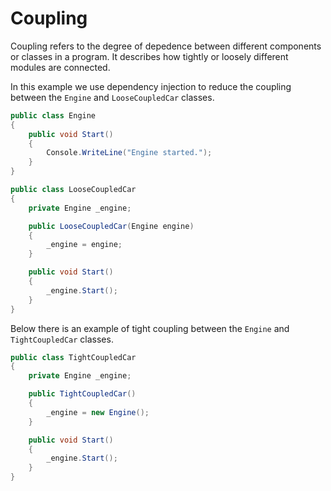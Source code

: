﻿# Coupling

Coupling refers to the degree of depedence between different components or classes
in a program. It describes how tightly or loosely different modules are connected.

In this example we use dependency injection to reduce the coupling between the ``Engine``
and ``LooseCoupledCar`` classes.

```csharp
public class Engine
{
    public void Start()
    {
        Console.WriteLine("Engine started.");
    }
}

public class LooseCoupledCar
{
    private Engine _engine;

    public LooseCoupledCar(Engine engine)
    {
        _engine = engine;
    }

    public void Start()
    {
        _engine.Start();
    }
}
```

Below there is an example of tight coupling between the ``Engine`` and ``TightCoupledCar`` classes.

```csharp
public class TightCoupledCar
{
    private Engine _engine;

    public TightCoupledCar()
    {
        _engine = new Engine();
    }

    public void Start()
    {
        _engine.Start();
    }
}
```